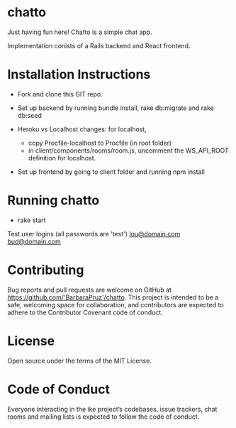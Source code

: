 # chatto
Just having fun here!  Chatto is a simple chat app.

Implementation conists of a Rails backend and React frontend.


# Installation Instructions
* Fork and clone this GIT repo. 
* Set up backend by running bundle install, rake db:migrate and rake db:seed
* Heroku vs Localhost changes: for localhost, 
    - copy Procfile-localhost to Procfile (in root folder)
    - in client/components/rooms/room.js, uncomment the WS_API_ROOT definition for localhost.

* Set up frontend by going to client folder and running npm install

# Running chatto
* rake start

Test user logins (all passwords are 'test')
lou@domain.com
bud@domain.com


# Contributing
Bug reports and pull requests are welcome on GitHub at https://github.com/'BarbaraPruz'/chatto. This project is intended to be a safe, welcoming space for collaboration, and contributors are expected to adhere to the Contributor Covenant code of conduct.

# License
Open source under the terms of the MIT License.

# Code of Conduct
Everyone interacting in the ike project’s codebases, issue trackers, chat rooms and mailing lists is expected to follow the code of conduct.


